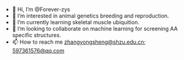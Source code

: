 - 👋 Hi, I’m @Forever-zys
- 👀 I’m interested in animal genetics breeding and reproduction.
- 🌱 I’m currently learning skeletal muscle ubiquition.
- 💞️ I’m looking to collaborate on machine learning for screening AA specific structures.
- 📫 How to reach me zhangyongsheng@shzu.edu.cn; 597361576@qq.com

<!---
Forever-zys/Forever-zys is a ✨ special ✨ repository because its `README.md` (this file) appears on your GitHub profile.
You can click the Preview link to take a look at your changes.
--->
